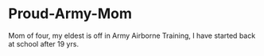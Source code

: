 Proud-Army-Mom
==============

Mom of four, my eldest is off in Army Airborne Training, I have started back at school after 19 yrs.
